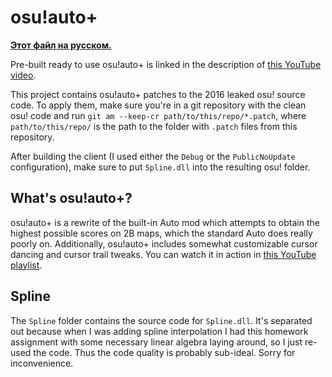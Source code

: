# osu!auto+

[**Этот файл на русском.**](https://github.com/YaLTeR/osu-auto-plus/blob/master/README.ru.md)

Pre-built ready to use osu!auto+ is linked in the description of [this YouTube video](https://youtu.be/mO3EGy17YoQ).

This project contains osu!auto+ patches to the 2016 leaked osu! source code. To apply them, make sure you're in a git repository with the clean osu! code and run `git am --keep-cr path/to/this/repo/*.patch`, where `path/to/this/repo/` is the path to the folder with `.patch` files from this repository.

After building the client (I used either the `Debug` or the `PublicNoUpdate` configuration), make sure to put `Spline.dll` into the resulting osu! folder.

## What's osu!auto+?

osu!auto+ is a rewrite of the built-in Auto mod which attempts to obtain the highest possible scores on 2B maps, which the standard Auto does really poorly on. Additionally, osu!auto+ includes somewhat customizable cursor dancing and cursor trail tweaks. You can watch it in action in [this YouTube playlist](https://www.youtube.com/playlist?list=PLZnZoQzA8hx4xrr6yJ1nA5gpqVwqBLHun).

## Spline

The `Spline` folder contains the source code for `Spline.dll`. It's separated out because when I was adding spline interpolation I had this homework assignment with some necessary linear algebra laying around, so I just re-used the code. Thus the code quality is probably sub-ideal. Sorry for inconvenience.
